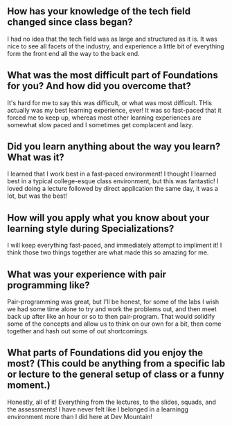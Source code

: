 ## How has your knowledge of the tech field changed since class began?
I had no idea that the tech field was as large and structured as it is. It was nice to see all facets of the industry, and experience a little bit of everything form the front end all the way to the back end.

## What was the most difficult part of Foundations for you? And how did you overcome that?

It's hard for me to say this was difficult, or what was most difficult. THis actually was my best learning experience, ever! It was so fast-paced that it forced me to keep up, whereas most other learning experiences are somewhat slow paced and I sometimes get complacent and lazy.

## Did you learn anything about the way you learn? What was it?

I learned that I work best in a fast-paced environment! I thought I learned best in a typical college-esque class environment, but this was fantastic! I loved doing a lecture followed by direct application the same day, it was a lot, but was the best!


## How will you apply what you know about your learning style during Specializations?

I will keep everything fast-paced, and immediately attempt to impliment it! I think those two things together are what made this so amazing for me.

## What was your experience with pair programming like?

Pair-programming was great, but I'll be honest, for some of the labs I wish we had some time alone to try and work the problems out, and then meet back up after like an hour or so to then pair-program. That would solidify some of the concepts and allow us to think on our own for a bit, then come together and hash out some of out shortcomings.

## What parts of Foundations did you enjoy the most? (This could be anything from a specific lab or lecture to the general setup of class or a funny moment.)

Honestly, all of it! Everything from the lectures, to the slides, squads, and the assessments! I have never felt like I belonged in a learningg environment more than I did here at Dev Mountain!
